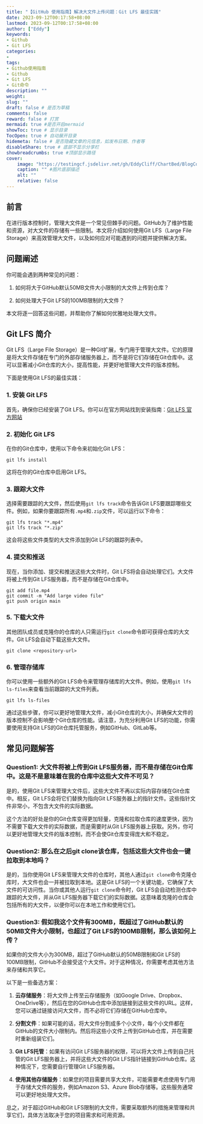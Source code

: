 ```yaml
---
title: "【GitHub 使用指南】解决大文件上传问题：Git LFS 最佳实践"
date: 2023-09-12T00:17:58+08:00
lastmod: 2023-09-12T00:17:58+08:00
author: ["Eddy"]
keywords: 
- Github
- Git LFS
categories: 
- 
tags: 
- Github使用指南
- Github
- Git LFS
- Git命令
description: ""
weight:
slug: ""
draft: false # 是否为草稿
comments: false
reward: false # 打赏
mermaid: true #是否开启mermaid
showToc: true # 显示目录
TocOpen: true # 自动展开目录
hidemeta: false # 是否隐藏文章的元信息，如发布日期、作者等
disableShare: true # 底部不显示分享栏
showbreadcrumbs: true #顶部显示路径
cover:
    image: "https://testingcf.jsdelivr.net/gh/EddyCliff/ChartBed/BlogCover/pc4.jpg" #图片路径例如：posts/tech/123/123.png
    caption: "" #图片底部描述
    alt: ""
    relative: false
---
```


## 前言

在进行版本控制时，管理大文件是一个常见但棘手的问题。GitHub为了维护性能和资源，对大文件的存储有一些限制。本文将介绍如何使用Git LFS（Large File Storage）来高效管理大文件，以及如何应对可能遇到的问题并提供解决方案。

## 问题阐述

你可能会遇到两种常见的问题：

1. 如何将大于GitHub默认50MB文件大小限制的大文件上传到仓库？

2. 如何处理大于Git LFS的100MB限制的大文件？

本文将逐一回答这些问题，并帮助你了解如何优雅地处理大文件。

## Git LFS 简介

Git LFS（Large File Storage）是一种Git扩展，专门用于管理大文件。它的原理是将大文件存储在专门的外部存储服务器上，而不是将它们存储在Git仓库中。这可以显著减小Git仓库的大小，提高性能，并更好地管理大文件的版本控制。

下面是使用Git LFS的最佳实践：

### 1. 安装 Git LFS

首先，确保你已经安装了Git LFS。你可以在官方网站找到安装指南：[Git LFS 官方网站](https://git-lfs.github.com/)

### 2. 初始化 Git LFS

在你的Git仓库中，使用以下命令来初始化Git LFS：

```Shell
git lfs install
```

这将在你的Git仓库中启用Git LFS。

### 3. 跟踪大文件

选择需要跟踪的大文件，然后使用`git lfs track`命令告诉Git LFS要跟踪哪些文件。例如，如果你要跟踪所有`.mp4`和`.zip`文件，可以运行以下命令：

```Shell
git lfs track "*.mp4"
git lfs track "*.zip"
```

这会将这些文件类型的大文件添加到Git LFS的跟踪列表中。

### 4. 提交和推送

现在，当你添加、提交和推送这些大文件时，Git LFS将会自动处理它们。大文件将被上传到Git LFS服务器，而不是存储在Git仓库中。

```Shell
git add file.mp4
git commit -m "Add large video file"
git push origin main
```

### 5. 下载大文件

其他团队成员或克隆你的仓库的人只需运行`git clone`命令即可获得仓库的大文件。Git LFS会自动下载这些大文件。

```Shell
git clone <repository-url>
```

### 6. 管理存储库

你可以使用一些额外的Git LFS命令来管理存储库的大文件。例如，使用`git lfs ls-files`来查看当前跟踪的大文件列表。

```Shell
git lfs ls-files
```

通过这些步骤，你可以更好地管理大文件，减小Git仓库的大小，并确保大文件的版本控制不会影响整个Git仓库的性能。请注意，为充分利用Git LFS的功能，你需要使用支持Git LFS的Git仓库托管服务，例如GitHub、GitLab等。

## 常见问题解答

### Question1: 大文件将被上传到Git LFS服务器，而不是存储在Git仓库中。这是不是意味着在我的仓库中这些大文件不可见？

是的，使用Git LFS来管理大文件后，这些大文件不再以实际内容存储在Git仓库中。相反，Git LFS会将它们替换为指向Git LFS服务器上的指针文件。这些指针文件非常小，不包含大文件的实际数据。

这个方法的好处是你的Git仓库变得更加轻量，克隆和拉取仓库的速度更快，因为不需要下载大文件的实际数据，而是需要时从Git LFS服务器上获取。另外，你可以更好地管理大文件的版本控制，而不会使Git仓库变得庞大和不稳定。

### Question2: 那么在之后git clone该仓库，包括这些大文件也会一键拉取到本地吗？

是的，当你使用Git LFS来管理大文件的仓库时，其他人通过`git clone`命令克隆仓库时，大文件也会一并被拉取到本地。这是Git LFS的一个关键功能，它确保了大文件的可访问性。当你或其他人运行`git clone`命令时，Git LFS会自动检测仓库中跟踪的大文件，并从Git LFS服务器下载它们的实际数据。这意味着克隆的仓库会包括所有的大文件，以便你可以在本地工作和使用它们。

### Question3: 假如我这个文件有300MB，既超过了GitHub默认的50MB文件大小限制，也超过了Git LFS的100MB限制，那么该如何上传？

如果你的文件大小为300MB，超过了GitHub默认的50MB限制和Git LFS的100MB限制，GitHub不会接受这个大文件。对于这种情况，你需要考虑其他方法来存储和共享它。

以下是一些备选方案：

1. **云存储服务**：将大文件上传至云存储服务（如Google Drive、Dropbox、OneDrive等），然后在您的GitHub仓库中添加链接到这些文件的URL。这样，您可以通过链接访问大文件，而不必将它们存储在GitHub仓库中。

2. **分割文件**：如果可能的话，将大文件分割成多个小文件，每个小文件都在GitHub的文件大小限制内。然后将这些小文件上传到GitHub仓库，并在需要时重新组装它们。

3. **Git LFS托管**：如果有访问Git LFS服务器的权限，可以将大文件上传到自己托管的Git LFS服务器上，并将这些大文件的Git LFS指针链接到GitHub仓库。这种情况下，您需要自行管理Git LFS服务器。

4. **使用其他存储服务**：如果您的项目需要共享大文件，可能需要考虑使用专门用于存储大文件的服务，例如Amazon S3、Azure Blob存储等。这些服务通常可以更好地处理大文件。

总之，对于超过GitHub和Git LFS限制的大文件，需要采取额外的措施来管理和共享它们，具体方法取决于您的项目需求和可用资源。

